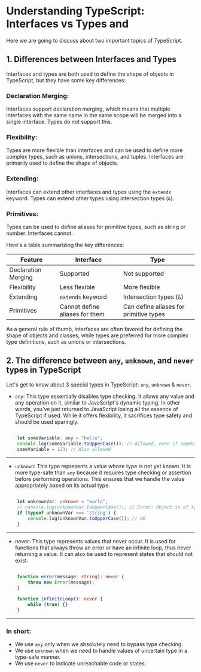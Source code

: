# Understanding TypeScript: Interfaces vs Types and 

Here we are going to discuss about two important topics of TypeScript.

## 1. Differences between Interfaces and Types

Interfaces and types are both used to define the shape of objects in TypeScript, but they have some key differences: 
### Declaration Merging:
Interfaces support declaration merging, which means that multiple interfaces with the same name in the same scope will be merged into a single interface. Types do not support this.
### Flexibility:
Types are more flexible than interfaces and can be used to define more complex types, such as unions, intersections, and tuples. Interfaces are primarily used to define the shape of objects.
### Extending:
Interfaces can extend other interfaces and types using the `extends` keyword. Types can extend other types using intersection types (`&`).
### Primitives:
Types can be used to define aliases for primitive types, such as string or number. Interfaces cannot.

Here's a table summarizing the key differences:

| Feature                   | Interface                                    | Type                                |
|---------------------------|----------------------------------------------|-------------------------------------|
| Declaration Merging       | Supported                                    | Not supported                       |
| Flexibility               | Less flexible                                | More flexible                       |
| Extending                 | `extends` keyword                            | Intersection types (`&`)            |
| Primitives                | Cannot define aliases for them               | Can define aliases for primitive types|

As a general rule of thumb, interfaces are often favored for defining the shape of objects and classes, while types are preferred for more complex type definitions, such as unions or intersections.

## 2. The difference between `any`, `unknown`, and `never` types in TypeScript

 Let's get to know about 3 special types in TypeScript: `any`, `unknown` & `never`.

- `any`: This type essentially disables type checking. It allows any value and any operation on it, similar to JavaScript's dynamic typing. In other words, you've just returned to JavaScript losing all the essence of TypeScript if used. While it offers flexibility, it sacrifices type safety and should be used sparingly.

```TypeScript

    let someVariable: any = "hello";
    console.log(someVariable.toUpperCase()); // Allowed, even if someVariable might not be a string
    someVariable = 123; // Also allowed
```
---
- `unknown`: This type represents a value whose type is not yet known. It is more type-safe than `any` because it requires type checking or assertion before performing operations. This ensures that we handle the value appropriately based on its actual type.

```TypeScript

    let unknownVar: unknown = "world";
    // console.log(unknownVar.toUpperCase()); // Error: Object is of type 'unknown'.
    if (typeof unknownVar === 'string') {
        console.log(unknownVar.toUpperCase()); // OK
    }
```
---
- never: This type represents values that never occur. It is used for functions that always throw an error or have an infinite loop, thus never returning a value. It can also be used to represent states that should not exist.

```TypeScript

    function error(message: string): never {
        throw new Error(message);
    }
    
    function infiniteLoop(): never {
        while (true) {}
    }
```
---
### In short:
- We use `any` only when we absolutely need to bypass type checking.
- We use `unknown` when we need to handle values of uncertain type in a type-safe manner.
- We use `never` to indicate unreachable code or states.